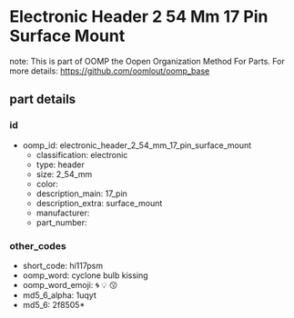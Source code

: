 # Electronic Header 2 54 Mm 17 Pin Surface Mount  

note: This is part of OOMP the Oopen Organization Method For Parts. For more details: https://github.com/oomlout/oomp_base

##  part details





### id
* oomp_id: electronic_header_2_54_mm_17_pin_surface_mount
  * classification: electronic
  * type: header
  * size: 2_54_mm
  * color: 
  * description_main: 17_pin
  * description_extra: surface_mount
  * manufacturer: 
  * part_number: 

### other_codes
* short_code: hi117psm
* oomp_word: cyclone bulb kissing
* oomp_word_emoji: :cyclone: :bulb: :kissing:
* md5_6_alpha: 1uqyt
* md5_6: 2f8505* 